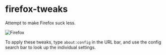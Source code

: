 # firefox-tweaks
Attempt to make Firefox suck less.

![Firefox](http://i.imgur.com/YG88rPI.png)

To apply these tweaks, type `about:config` in the URL bar, and use the config search bar to look up the individual settings.
